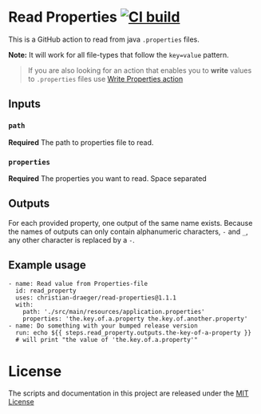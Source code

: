 # Read Properties [![CI build](https://github.com/christian-draeger/read-properties/workflows/CI/badge.svg)](https://github.com/christian-draeger/read-properties/actions?query=workflow%3ACI+branch%3Amaster)

This is a GitHub action to read from java `.properties` files.

**Note:** It will work for all file-types that follow the `key=value` pattern.

> If you are also looking for an action that enables you to **write** values to `.properties` files use
> [Write Properties action](https://github.com/christian-draeger/write-properties)


## Inputs

### `path`

**Required** The path to properties file to read.

### `properties`

**Required** The properties you want to read. Space separated

## Outputs

For each provided property, one output of the same name exists. Because the names of outputs can only contain alphanumeric characters, `-` and `_`, any other character is replaced by a `-`.

## Example usage

    - name: Read value from Properties-file
      id: read_property
      uses: christian-draeger/read-properties@1.1.1
      with:
        path: './src/main/resources/application.properties'
        properties: 'the.key.of.a.property the.key.of.another.property'
    - name: Do something with your bumped release version
      run: echo ${{ steps.read_property.outputs.the-key-of-a-property }}
      # will print "the value of 'the.key.of.a.property'"

# License
The scripts and documentation in this project are released under the [MIT License](LICENSE)
